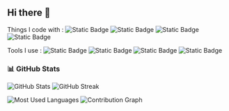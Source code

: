 ## Hi there 👋

Things I code with : 
![Static Badge](https://img.shields.io/badge/Spring_Boot-6DB33F?style=flat&logo=springboot&logoColor=white)
![Static Badge](https://img.shields.io/badge/Spring-6DB33F?style=flat&logo=spring&logoColor=white)
![Static Badge](https://img.shields.io/badge/Spring%20Security-6DB33F?style=flat&logo=springsecurity&logoColor=white)
![Static Badge](https://img.shields.io/badge/Java-orange?style=flat&logo=java)

Tools I use : 
![Static Badge](https://img.shields.io/badge/InteliJ_IDEA-darkblue?style=flat&logo=intellijidea)
![Static Badge](https://img.shields.io/badge/github-black?style=flat&logo=github)
![Static Badge](https://img.shields.io/badge/Notion-black?style=flat&logo=notion)
![Static Badge](https://img.shields.io/badge/figma-orange?style=flat&logo=figma&logoColor=white)


### 📊 GitHub Stats
![GitHub Stats](https://github-readme-stats.vercel.app/api?username=Ho-01&show_icons=true&theme=radical)
![GitHub Streak](https://github-readme-streak-stats.herokuapp.com/?user=Ho-01&theme=radical)

![Most Used Languages](https://github-readme-stats.vercel.app/api/top-langs/?username=Ho-01&layout=compact&theme=radical)
![Contribution Graph](https://github-profile-summary-cards.vercel.app/api/cards/profile-details?username=Ho-01&theme=radical)

